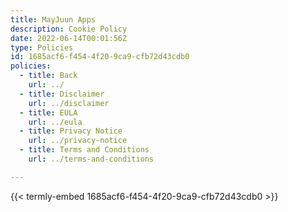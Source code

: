 ```yaml
---
title: MayJuun Apps
description: Cookie Policy
date: 2022-06-14T00:01:56Z
type: Policies
id: 1685acf6-f454-4f20-9ca9-cfb72d43cdb0
policies: 
  - title: Back
    url: ../
  - title: Disclaimer
    url: ../disclaimer
  - title: EULA
    url: ../eula
  - title: Privacy Notice
    url: ../privacy-notice
  - title: Terms and Conditions
    url: ../terms-and-conditions

---
```


{{< termly-embed 1685acf6-f454-4f20-9ca9-cfb72d43cdb0 >}}
